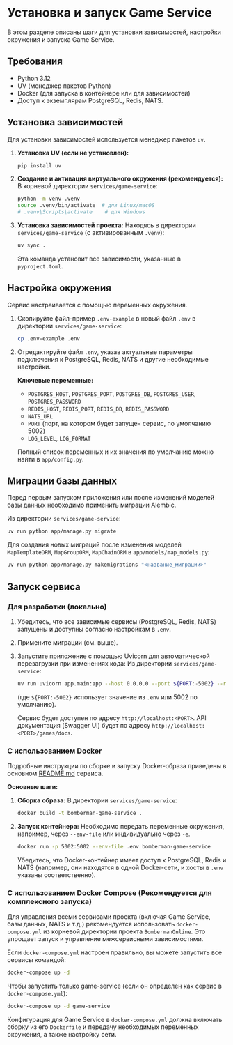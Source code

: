 # Установка и запуск Game Service

В этом разделе описаны шаги для установки зависимостей, настройки окружения и запуска Game Service.

## Требования

-   Python 3.12
-   UV (менеджер пакетов Python)
-   Docker (для запуска в контейнере или для зависимостей)
-   Доступ к экземплярам PostgreSQL, Redis, NATS.

## Установка зависимостей

Для установки зависимостей используется менеджер пакетов `uv`.

1.  **Установка UV (если не установлен):**
    ```bash
    pip install uv
    ```

2.  **Создание и активация виртуального окружения (рекомендуется):**
    В корневой директории `services/game-service`:
    ```bash
    python -m venv .venv
    source .venv/bin/activate  # для Linux/macOS
    # .venv\Scripts\activate    # для Windows
    ```

3.  **Установка зависимостей проекта:**
    Находясь в директории `services/game-service` (с активированным `.venv`):
    ```bash
    uv sync .
    ```
    Эта команда установит все зависимости, указанные в `pyproject.toml`.

## Настройка окружения

Сервис настраивается с помощью переменных окружения. 

1.  Скопируйте файл-пример `.env-example` в новый файл `.env` в директории `services/game-service`:
    ```bash
    cp .env-example .env
    ```
2.  Отредактируйте файл `.env`, указав актуальные параметры подключения к PostgreSQL, Redis, NATS и другие необходимые настройки.

    **Ключевые переменные:**
    -   `POSTGRES_HOST`, `POSTGRES_PORT`, `POSTGRES_DB`, `POSTGRES_USER`, `POSTGRES_PASSWORD`
    -   `REDIS_HOST`, `REDIS_PORT`, `REDIS_DB`, `REDIS_PASSWORD`
    -   `NATS_URL`
    -   `PORT` (порт, на котором будет запущен сервис, по умолчанию 5002)
    -   `LOG_LEVEL`, `LOG_FORMAT`

    Полный список переменных и их значения по умолчанию можно найти в `app/config.py`.

## Миграции базы данных

Перед первым запуском приложения или после изменений моделей базы данных необходимо применить миграции Alembic.

Из директории `services/game-service`:
```bash
uv run python app/manage.py migrate
```

Для создания новых миграций после изменения моделей `MapTemplateORM`, `MapGroupORM`, `MapChainORM` в `app/models/map_models.py`:
```bash
uv run python app/manage.py makemigrations "<название_миграции>"
```

## Запуск сервиса

### Для разработки (локально)

1.  Убедитесь, что все зависимые сервисы (PostgreSQL, Redis, NATS) запущены и доступны согласно настройкам в `.env`.
2.  Примените миграции (см. выше).
3.  Запустите приложение с помощью Uvicorn для автоматической перезагрузки при изменениях кода:
    Из директории `services/game-service`:
    ```bash
    uv run uvicorn app.main:app --host 0.0.0.0 --port ${PORT:-5002} --reload
    ```
    (где `${PORT:-5002}` использует значение из `.env` или 5002 по умолчанию).

    Сервис будет доступен по адресу `http://localhost:<PORT>`. API документация (Swagger UI) будет по адресу `http://localhost:<PORT>/games/docs`.

### С использованием Docker

Подробные инструкции по сборке и запуску Docker-образа приведены в основном [README.md](../README.md) сервиса.

**Основные шаги:**

1.  **Сборка образа:**
    В директории `services/game-service`:
    ```bash
    docker build -t bomberman-game-service .
    ```

2.  **Запуск контейнера:**
    Необходимо передать переменные окружения, например, через `--env-file` или индивидуально через `-e`.
    ```bash
    docker run -p 5002:5002 --env-file .env bomberman-game-service
    ```
    Убедитесь, что Docker-контейнер имеет доступ к PostgreSQL, Redis и NATS (например, они находятся в одной Docker-сети, и хосты в `.env` указаны соответственно).

### C использованием Docker Compose (Рекомендуется для комплексного запуска)

Для управления всеми сервисами проекта (включая Game Service, базы данных, NATS и т.д.) рекомендуется использовать `docker-compose.yml` из корневой директории проекта `BombermanOnline`. Это упрощает запуск и управление межсервисными зависимостями.

Если `docker-compose.yml` настроен правильно, вы можете запустить все сервисы командой:
```bash
docker-compose up -d
```
Чтобы запустить только game-service (если он определен как сервис в `docker-compose.yml`):
```bash
docker-compose up -d game-service
```
Конфигурация для Game Service в `docker-compose.yml` должна включать сборку из его `Dockerfile` и передачу необходимых переменных окружения, а также настройку сети. 